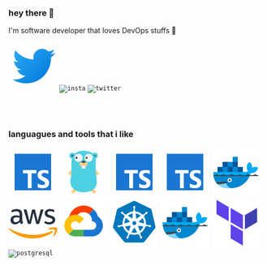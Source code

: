 ### hey there 👋

I'm software developer that loves DevOps stuffs 🐧

<code><img  alt="twitter" src="https://raw.githubusercontent.com/lleonesouza/lleonesouza/main/icons/twitter.svg" /></code>
<code><img  alt="insta" src="https://raw.githubusercontent.com/lleonesouza/lleonesouza/main/icons/insta.svg" /></code>
<code><img  alt="twitter" src="https://raw.githubusercontent.com/lleonesouza/lleonesouza</code>main/icons/twitter
.svg" /></code>

<!-- <code><img  alt="code" src="https://raw.githubusercontent.com/lleonesouza/lleonesouza</code>main/code.gif"</code>
 /> -->

<br />
<br />

### languagues and tools that i like 

<code><img  alt="typescript" src="https://raw.githubusercontent.com/lleonesouza/lleonesouza/main/icons/typescript.svg" /></code>
<code><img  alt="golang" src="https://raw.githubusercontent.com/lleonesouza/lleonesouza/main/icons/golang.svg" /></code>
<code><img  alt="postgresql" src="https://raw.githubusercontent.com/lleonesouza/lleonesouza/main/icons/typescript.svg" /></code>
<code><img  alt="mongodb" src="https://raw.githubusercontent.com/lleonesouza/lleonesouza/main/icons/typescript.svg" /></code>
<code><img  alt="docker" src="https://raw.githubusercontent.com/lleonesouza/lleonesouza/main/icons/docker.svg" /></code>
<code><img  alt="aws" src="https://raw.githubusercontent.com/lleonesouza/lleonesouza/main/icons/aws.svg" /></code>
<code><img  alt="gcloud" src="https://raw.githubusercontent.com/lleonesouza/lleonesouza/main/icons/gcloud.svg" /></code>
<code><img  alt="kubernetes" src="https://raw.githubusercontent.com/lleonesouza/lleonesouza/main/icons/kubernetes.svg" /></code>
<code><img  alt="docker" src="https://raw.githubusercontent.com/lleonesouza/lleonesouza/main/icons/docker.svg" /></code>
<code><img  alt="terraform" src="https://raw.githubusercontent.com/lleonesouza/lleonesouza/main/icons/terraform.svg" /></code>
<code><img  alt="postgresql" src="https://raw.githubusercontent.com/lleonesouza/lleonesouza</code>main/icons/terraform
.svg" />

<br />
<br />

<!-- <a href="https://www.buymeacoffee.com/lleonesouza" target="_blank"><img src="https://cdn.buymeacoffee.com/buttons/v2/default-red.png" alt="by me a coffe" width="100" ></a> -->


